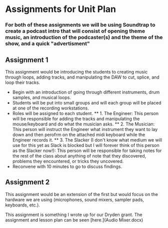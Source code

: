 # Assignments for Unit Plan

### For both of these assignments we will be using Soundtrap to create a podcast intro that will consist of opening theme music, an introduction of the podcaster(s) and the theme of the show, and a quick "advertisment"

## Assignment 1

This assignment would be introducing the students to creating music through loops, adding tracks, and manipulating the DAW to cut, splice, and loop their tracks.

- Begin with an introduction of going through different instruments, drum samples, and musical loops.
- Students will be put into small groups and will each group will be placed at one of the recording workstations.
- Roles will be assigned to each student. 
** 1. The Engineer: This person will be responsible for adding the tracks and manipulating the mouse/keyboard and do what the musician asks.
** 2. The Musician: This person will instruct the Engineer what instrument they want to lay down and then perofrm on the attached midi keyboard while the Engineer records it.
** 3. The Slacker (I don't know what medium we will use for this yet as Slack is blocked but I will forever think of this person as the Slacker now!): This person will be responsible for taking notes for the rest of the class about anything of note that they discovered, problems they encountered, or tricks they uncovered.
- Reconvene with 10 minutes to go to discuss findings.


## Assignment 2

This assignment would be an extension of the first but would focus on the hardware we are using (microphones, sound mixers, sampler pads, keyboards, etc.).

This assignment is something I wrote up for our Dryden grant. The assignment and lesson plan can be seen [here.](Audio Mixer.docx)

